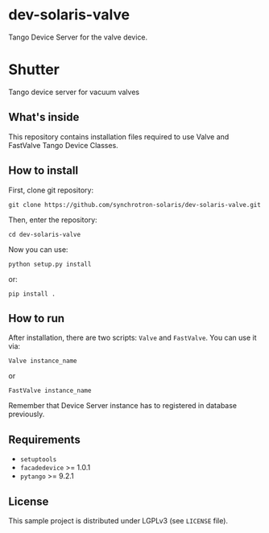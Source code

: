 # dev-solaris-valve
Tango Device Server for the valve device.

Shutter
=======
Tango device server for vacuum valves

What's inside
-------------
This repository contains installation files required to use Valve and FastValve
Tango Device Classes. 
 
How to install
--------------

First, clone git repository:
```console
git clone https://github.com/synchrotron-solaris/dev-solaris-valve.git
```
Then, enter the repository:
```console
cd dev-solaris-valve
```
Now you can use:
```console
python setup.py install
```
or:
```console
pip install .
```

How to run
----------
After installation, there are two scripts: `Valve` and `FastValve`.
You can use it via:
```console
Valve instance_name
```
or
```console
FastValve instance_name
```
Remember that Device Server instance has to registered in database previously.

Requirements
------------

- `setuptools`
- `facadedevice` >= 1.0.1
- `pytango` >= 9.2.1

License
-------
This sample project is distributed under LGPLv3 (see `LICENSE` file).
